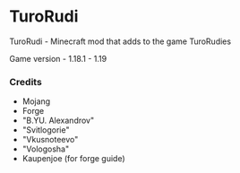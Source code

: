 # TuroRudi
TuroRudi - Minecraft mod that adds to the game TuroRudies

Game version - 1.18.1 - 1.19

### Credits
* Mojang
* Forge
* "B.YU. Alexandrov"
* "Svitlogorie"
* "Vkusnoteevo"
* "Vologosha"
* Kaupenjoe (for forge guide)
